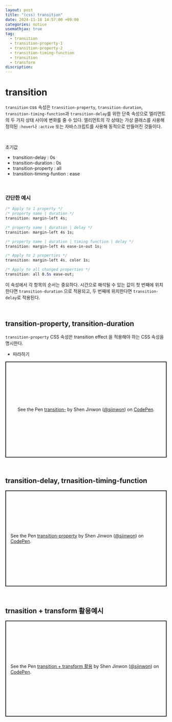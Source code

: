 ```yaml
---
layout: post
title: "(css) transition"
date: 2024-11-18 14:57:00 +09:00
categories: notice
usemathjax: true
tag:
  - transition
  - transition-property-1
  - transition-property-2
  - transition-timing-function
  - transition
  - transform
discription:
---
```


# transition

`transition` css 속성은 `transition-property`, `transition-duration`, `transition-timing-function`과 `transition-delay`를 위한 단축 속성으로 엘리먼트의 두 가지 상태 사이에 변화를 줄 수 있다. 엘리먼트의 각 상태는 가상 클래스를 사용해 정의된 `:hover`나 `:active` 또는 자바스크립트를 사용해 동적으로 만들어진 것들이다.

<br>

초기값

- transition-delay : 0s
- transition-duration : 0s
- transition-property : all
- transition-timimg-funtion : ease

<br>

### 간단한 예시

```css
/* Apply to 1 property */
/* property name | duration */
transition: margin-left 4s;

/* property name | duration | delay */
transition: margin-left 4s 1s;

/* property name | duration | timing function | delay */
transition: margin-left 4s ease-in-out 1s;

/* Apply to 2 properties */
transition: margin-left 4s, color 1s;

/* Apply to all changed properties */
transition: all 0.5s ease-out;
```

이 속성에서 각 항목의 순서는 중요하다. 시간으로 해석될 수 있는 값이 첫 번째에 위치한다면 `transition-duration` 으로 적용되고, 두 번째에 위치한다면 `transition-delay`로 적용된다.

<br>

## transition-property, transition-duration

`transition-property` CSS 속성은 transition effect 을 적용해야 하는 CSS 속성을 명시한다.

- 따라하기

<p class="codepen" data-height="300" data-default-tab="html,result" data-slug-hash="mdNYedL" data-pen-title="transition-" data-user="sjinwon" style="height: 300px; box-sizing: border-box; display: flex; align-items: center; justify-content: center; border: 2px solid; margin: 1em 0; padding: 1em;">
  <span>See the Pen <a href="https://codepen.io/sjinwon/pen/mdNYedL">
  transition-</a> by Shen Jinwon (<a href="https://codepen.io/sjinwon">@sjinwon</a>)
  on <a href="https://codepen.io">CodePen</a>.</span>
</p>
<script async src="https://cpwebassets.codepen.io/assets/embed/ei.js"></script>

<br>

## transition-delay, trnasition-timing-function

<p class="codepen" data-height="300" data-default-tab="html,result" data-slug-hash="bGXJyKm" data-pen-title="transition-property" data-user="sjinwon" style="height: 300px; box-sizing: border-box; display: flex; align-items: center; justify-content: center; border: 2px solid; margin: 1em 0; padding: 1em;">
  <span>See the Pen <a href="https://codepen.io/sjinwon/pen/bGXJyKm">
  transition-property</a> by Shen Jinwon (<a href="https://codepen.io/sjinwon">@sjinwon</a>)
  on <a href="https://codepen.io">CodePen</a>.</span>
</p>
<script async src="https://cpwebassets.codepen.io/assets/embed/ei.js"></script>

<br>

## trnasition + transform 활용예시

<p class="codepen" data-height="300" data-default-tab="html,result" data-slug-hash="xxveNMR" data-pen-title="transition + transform 활용" data-user="sjinwon" style="height: 300px; box-sizing: border-box; display: flex; align-items: center; justify-content: center; border: 2px solid; margin: 1em 0; padding: 1em;">
  <span>See the Pen <a href="https://codepen.io/sjinwon/pen/xxveNMR">
  transition + transform 활용</a> by Shen Jinwon (<a href="https://codepen.io/sjinwon">@sjinwon</a>)
  on <a href="https://codepen.io">CodePen</a>.</span>
</p>
<script async src="https://cpwebassets.codepen.io/assets/embed/ei.js"></script>

<br>

